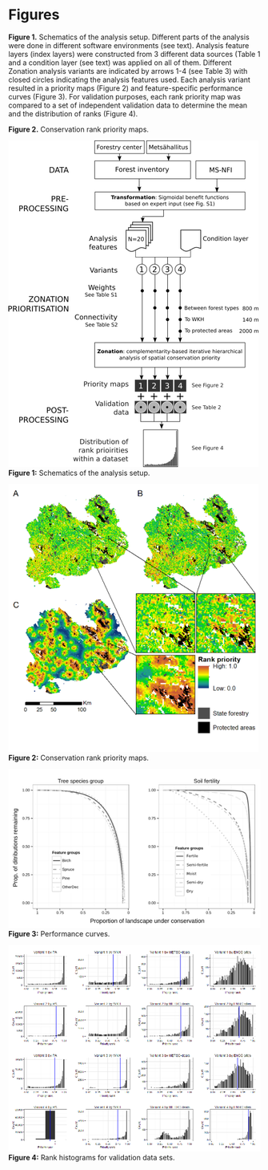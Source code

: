 # Figures

__Figure 1.__ Schematics of the analysis setup. Different parts of the analysis were done in different software environments (see text). Analysis feature layers (index layers) were constructed from 3 different data sources (Table 1 and a condition layer (see text) was applied on all of them. Different Zonation analysis variants are indicated by arrows 1-4 (see Table 3) with closed circles indicating the analysis features used. Each analysis variant resulted in a priority maps (Figure 2) and feature-specific performance curves (Figure 3). For validation purposes, each rank priority map was compared to a set of independent validation data to determine the mean and the distribution of ranks (Figure 4).

__Figure 2.__ Conservation rank priority maps. 

![Figure 1](figs/Fig1_w500.png)  
__Figure 1:__ Schematics of the analysis setup. 

![Figure 2](figs/Fig2_w500.png)  
__Figure 2:__ Conservation rank priority maps. 

![Figure 3](figs/Fig3_w600.png)  
__Figure 3:__ Performance curves. 

![Figure 4](figs/Fig4_w600.png)  
__Figure 4:__ Rank histograms for validation data sets. 
